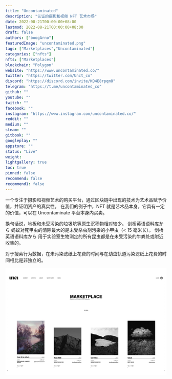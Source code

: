 ```yaml
---
title: "Uncontaminated"
description: "认证的摄影和视频 NFT 艺术市场"
date: 2022-08-21T00:00:00+08:00
lastmod: 2022-08-21T00:00:00+08:00
draft: false
authors: ["boogArno"]
featuredImage: "uncontaminated.png"
tags: ["Marketplaces","Uncontaminated"]
categories: ["nfts"]
nfts: ["Marketplaces"]
blockchain: "Polygon"
website: "https://www.uncontaminated.co/"
twitter: "https://twitter.com/Unct_co"
discord: "https://discord.com/invite/KQ4E8rpqm8"
telegram: "https://t.me/uncontaminated_co"
github: ""
youtube: ""
twitch: ""
facebook: ""
instagram: "https://www.instagram.com/uncontaminated.co/"
reddit: ""
medium: ""
steam: ""
gitbook: ""
googleplay: ""
appstore: ""
status: "Live"
weight: 
lightgallery: true
toc: true
pinned: false
recommend: false
recommend1: false
---
```

一个专注于摄影和视频艺术的购买平台，通过区块链中出现的技术为艺术品赋予价值，并证明资产的真实性。 在我们的例子中，NFT 就是艺术品本身，它具有一定的价值，可以在 Uncontaminate 平台本身内买卖。

换句话说，地板和未受污染的垃圾坑等原生沉积物相对较少。
剑桥英语语料库から
蚂蚁对死甲虫的清除最大的是未受杀虫剂污染的小甲虫（< 15 毫米长）。
剑桥英语语料库から
用于实验室生物测定的所有昆虫都是在未受污染的牛粪处或附近收集的。

对于搜索行为数据，在未污染滤纸上花费的时间与在幼虫轨道污染滤纸上花费的时间相比是非独立的。

![uncontaminated-dapp-marketplaces-matic-image1_94bbc2d4e10980c74d8afb841dc20525](uncontaminated-dapp-marketplaces-matic-image1_94bbc2d4e10980c74d8afb841dc20525.png)